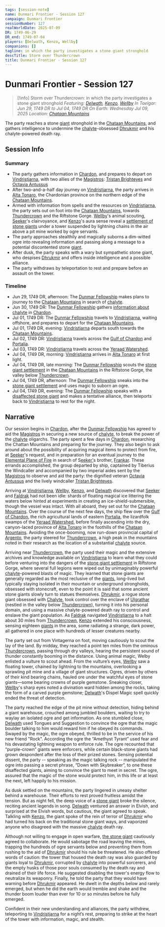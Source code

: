 ```yaml
---
tags: [session-note]
name: Dunmari Frontier - Session 127
campaign: Dunmari Frontier
sessionNumber: 127
realWorldDate: 2025-07-09
DR: 1749-06-29
DR_end: 1749-07-04
players: [Delwath, Kenzo, Wellby]
companions: []
tagline: in which the party investigates a stone giant stronghold
descTitle: Storm over Thundercrown
title: Dunmari Frontier - Session 127
---
```

# Dunmari Frontier - Session 127

>[!info] Storm over Thundercrown: in which the party investigates a stone giant stronghold
> *Featuring: [Delwath](<../../../people/pcs/dunmar-fellowship/delwath.md>), [Kenzo](<../../../people/pcs/dunmar-fellowship/kenzo.md>), [Wellby](<../../../people/pcs/dunmar-fellowship/wellby.md>)*
> *In Taelgar: Jun 29, 1749 DR to Jul 04, 1749 DR*
> *On Earth: Wednesday Jul 09, 2025*
> *Location: [Chataan Mountains](<../../../gazetteer/greater-chardon/chataan-mountains.md>)*

The party reaches a stone [giant](<../../../species/unusual-species/giants.md>) stronghold in the [Chataan Mountains](<../../../gazetteer/greater-chardon/chataan-mountains.md>), and gathers intelligence to undermine the [chalyte](<../../../things/materials/chalyte.md>)-obsessed [Dhrukmir](<../../../people/giants/dhrukmir.md>) and his chalyte-powered death ray.
## Session Info
### Summary
- The party gathers information in [Chardon](<../../../gazetteer/greater-chardon/chardonian-empire/chardon/chardon.md>), and prepares to depart on [Vindristjarna](<../../../things/ships/vindristjarna.md>), with two allies of the [Magistros](<../../../people/chardonians/mitus-verina-auratan.md>): [Tristan Brighteyes](<../../../people/chardonians/tristan-brighteyes.md>) and [Octavia Antussus](<../../../people/chardonians/octavia-antussus.md>)
- After two-and-a-half day journey on [Vindristjarna](<../../../things/ships/vindristjarna.md>), the party arrives in [Alta Tonaro](<../../../gazetteer/greater-chardon/chardonian-empire/alta-tonaro.md>), the Chardonian province on the northern edge of the [Chataan Mountains](<../../../gazetteer/greater-chardon/chataan-mountains.md>). 
- Armed with information from spells and the resources on [Vindristjarna](<../../../things/ships/vindristjarna.md>), the party sets out on foot into the [Chataan Mountains](<../../../gazetteer/greater-chardon/chataan-mountains.md>), towards [Thundercrown](<../../../gazetteer/greater-chardon/thundercrown.md>) and the Riftstone Gorge. [Wellby](<../../../people/pcs/dunmar-fellowship/wellby.md>)'s animal scouting, [Seeker](<../../../people/pcs/dunmar-fellowship/seeker.md>)'s clairvoyance, and [Kenzo](<../../../people/pcs/dunmar-fellowship/kenzo.md>)'s aura sense reveal a [settlement of stone giants](<../../../gazetteer/greater-chardon/ulgrathar.md>) under a tower suspended by lightning chains in the air above a pit mine worked by ogre servants. 
- The party approaches stealthily and magically suborns a dim-witted ogre into revealing information and passing along a message to a potential discontented stone [giant](<../../../species/unusual-species/giants.md>). 
- After dusk, the party speaks with a wary but sympathetic stone giant, who despises [Dhrukmir](<../../../people/giants/dhrukmir.md>) and offers inside intelligence and a possible alliance. 
- The party withdraws by teleportation to rest and prepare before an assault on the tower.
### Timeline
- Jun 29, 1749 DR, afternoon: The [Dunmar Fellowship](<../../../people/pcs/dunmar-fellowship/dunmar-fellowship.md>) makes plans to journey to the [Chataan Mountains](<../../../gazetteer/greater-chardon/chataan-mountains.md>) in search of [chalyte](<../../../things/materials/chalyte.md>). 
- Jun 30, 1749 DR: The [Dunmar Fellowship](<../../../people/pcs/dunmar-fellowship/dunmar-fellowship.md>) gathers [information about chalyte](<../letters-and-notes/reports-on-chalyte-in-alta-tonaro.md>) in [Chardon](<../../../gazetteer/greater-chardon/chardonian-empire/chardon/chardon.md>).
- Jul 01, 1749 DR: The [Dunmar Fellowship](<../../../people/pcs/dunmar-fellowship/dunmar-fellowship.md>) travels to [Vindristjarna](<../../../things/ships/vindristjarna.md>), waiting offshore, and prepares to depart for the [Chataan Mountains](<../../../gazetteer/greater-chardon/chataan-mountains.md>).
- Jul 01, 1749 DR, evening: [Vindristjarna](<../../../things/ships/vindristjarna.md>) departs south towards the [Chataan Mountains](<../../../gazetteer/greater-chardon/chataan-mountains.md>).
- Jul 02, 1749 DR: [Vindristjarna](<../../../things/ships/vindristjarna.md>) travels across the [Gulf of Chardon](<../../../gazetteer/greater-chardon/gulf-of-chardon.md>) and [Portalia](<../../../gazetteer/greater-chardon/chardonian-empire/apporia/portalia.md>). 
- Jul 03, 1749 DR: [Vindristjarna](<../../../things/ships/vindristjarna.md>) travels across the [Yeraad Watershed](<../../../gazetteer/major-rivers/yeraad-watershed/yeraad-watershed.md>). 
- Jul 04, 1749 DR, morning: [Vindristjarna](<../../../things/ships/vindristjarna.md>) arrives in [Alta Tonaro](<../../../gazetteer/greater-chardon/chardonian-empire/alta-tonaro.md>) at first light.
- Jul 04, 1749 DR, late morning: The [Dunmar Fellowship](<../../../people/pcs/dunmar-fellowship/dunmar-fellowship.md>) scouts the [stone giant settlement](<../../../gazetteer/greater-chardon/ulgrathar.md>) in the [Chataan Mountains](<../../../gazetteer/greater-chardon/chataan-mountains.md>) in the Riftstone Gorge, the valley below [Thundercrown](<../../../gazetteer/greater-chardon/thundercrown.md>).
- Jul 04, 1749 DR, afternoon: The [Dunmar Fellowship](<../../../people/pcs/dunmar-fellowship/dunmar-fellowship.md>) sneaks into the [stone giant settlement](<../../../gazetteer/greater-chardon/ulgrathar.md>) and uses magic to suborn an ogre. 
- Jul 04, 1749 DR, evening: The [Dunmar Fellowship](<../../../people/pcs/dunmar-fellowship/dunmar-fellowship.md>) speaks with a [disaffected stone giant](<../../../people/giants/brunnar.md>) and makes a tentative alliance, then teleports back to [Vindristjarna](<../../../things/ships/vindristjarna.md>) to rest for the night. 
## Narrative

Our session begins in [Chardon](<../../../gazetteer/greater-chardon/chardonian-empire/chardon/chardon.md>), after the [Dunmar Fellowship](<../../../people/pcs/dunmar-fellowship/dunmar-fellowship.md>) has agreed to aid the [Magistros](<../../../people/chardonians/mitus-verina-auratan.md>) in securing a new source of [chalyte](<../../../things/materials/chalyte.md>), to break the power of the [chalyte](<../../../things/materials/chalyte.md>) oligarchs. The party spent a few days in [Chardon](<../../../gazetteer/greater-chardon/chardonian-empire/chardon/chardon.md>), researching the Chattan Mountains and preparing for the journey. They also begin to ask around about the possibility of acquiring magical items to protect from fire, at [Seeker](<../../../people/pcs/dunmar-fellowship/seeker.md>)'s request, and in preparation for an eventual journey to the [Elemental Plane of Fire](<../../../cosmology/energy-realms/elemental-plane-of-fire.md>) in search of S[eeker'](<../../../people/pcs/dunmar-fellowship/seeker.md>)s brother, [Frankar](<../../../people/dwarves/frankar.md>). These errands accomplished, the group departed by ship, captained by Tiberius the Windcaller and accompanied by two imperial aides sent by the [Magistros](<../../../people/chardonians/mitus-verina-auratan.md>) to observe and aid the party: the dignified veteran [Octavia Antussus](<../../../people/chardonians/octavia-antussus.md>) and the lively windcaller [Tristan Brighteyes](<../../../people/chardonians/tristan-brighteyes.md>). 

Arriving at [Vindristjarna](<../../../things/ships/vindristjarna.md>), [Wellby](<../../../people/pcs/dunmar-fellowship/wellby.md>), [Kenzo](<../../../people/pcs/dunmar-fellowship/kenzo.md>), and [Delwath](<../../../people/pcs/dunmar-fellowship/delwath.md>) discovered that [Seeker](<../../../people/pcs/dunmar-fellowship/seeker.md>) and [Faldrak](<../../../people/dwarves/faldrak-bronzehammer.md>) had not been idle: shards of floating magical ice littering the waters below hinted at experiments in creating an ice-shield-submersible, though the vessel was intact. With all aboard, they set out for the [Chataan Mountains](<../../../gazetteer/greater-chardon/chataan-mountains.md>). Over the course of the next few days, the ship flew over the [Gulf of Chardon](<../../../gazetteer/greater-chardon/gulf-of-chardon.md>), the rich agricultural lands of eastern [Portalia](<../../../gazetteer/greater-chardon/chardonian-empire/apporia/portalia.md>), the lizardfolk swamps of the [Yeraad Watershed](<../../../gazetteer/major-rivers/yeraad-watershed/yeraad-watershed.md>), before finally ascending into the dry, canyon-laced province of [Alta Tonaro](<../../../gazetteer/greater-chardon/chardonian-empire/alta-tonaro.md>) in the foothills of the [Chataan Mountains](<../../../gazetteer/greater-chardon/chataan-mountains.md>). Avoiding the once-booming, now run-down provincial capital of [Argento](<../../../gazetteer/greater-chardon/chardonian-empire/argento.md>), the party steered for [Thundercrown](<../../../gazetteer/greater-chardon/thundercrown.md>), a high peak in the mountains noted in their research as the location of a substantial [chalyte](<../../../things/materials/chalyte.md>) source. 

Arriving near [Thundercrown](<../../../gazetteer/greater-chardon/thundercrown.md>), the party used their magic and the extensive archives and knowledge available on [Vindristjarna](<../../../things/ships/vindristjarna.md>) to learn what they could before venturing into the dangers of the [stone giant settlement](<../../../gazetteer/greater-chardon/ulgrathar.md>) in Riftstone Gorge, where several full legions were wiped out by unimaginably powerful [chalyte](<../../../things/materials/chalyte.md>)-powered blasts of magic. They learned that stone giants are generally regarded as the most reclusive of the [giants](<../../../species/unusual-species/giants.md>), long-lived but typically staying isolated in their mountain or underground strongholds, obsessed with stonecraft, even to the point it is said that some ancient stone giants slowly turn to statues themselves. [Dhrukmir](<../../../people/giants/dhrukmir.md>), a rogue stone giant obsessed with [Chalyte](<../../../things/materials/chalyte.md>), took control over the enclave of [Ulgrathar](<../../../gazetteer/greater-chardon/ulgrathar.md>) (nestled in the valley below [Thundercrown](<../../../gazetteer/greater-chardon/thundercrown.md>)), turning it into his personal domain, and using a massive chalyte-powered death ray to control and enslave the giant population. As [Faldrak](<../../../people/dwarves/faldrak-bronzehammer.md>) navigated [Vindristjarna](<../../../things/ships/vindristjarna.md>) to a halt about 30 miles from [Thundercrown](<../../../gazetteer/greater-chardon/thundercrown.md>), [Kenzo](<../../../people/pcs/dunmar-fellowship/kenzo.md>) extended his consciousness, sensing eighteen [giants](<../../../species/unusual-species/giants.md>) in the area, some radiating a strange, dark power, all gathered in one place with hundreds of lesser creatures nearby. 

The party set out from Vintagerna on foot, moving cautiously to scout the lay of the land. By midday, they reached a point ten miles from the ominous [Thundercrown](<../../../gazetteer/greater-chardon/thundercrown.md>), passing through dry valleys, hearing the persistent sound of thunder constantly booming in the distance. Using animal magic, Welby enlisted a vulture to scout ahead. From the vulture’s eyes, [Wellby](<../../../people/pcs/dunmar-fellowship/wellby.md>) saw a floating tower, chained by lightning to the mountains, overlooking a sprawling pit mine and a village of giant structures. Ogres, driven by others of their kind bearing chains, hauled ore under the watchful eyes of stone giants—some bearing crowns of purple gemstone. Sneaking closer, [Wellby](<../../../people/pcs/dunmar-fellowship/wellby.md>)'s sharp eyes noted a divination ward hidden among the rocks, taking the form of a carved purple gemstone; [Delwath](<../../../people/pcs/dunmar-fellowship/delwath.md>)'s Dispel Magic spell quickly ended the threat of detection. 

The party reached the edge of the pit mine without detection, hiding behind a giant warehouse, crouched among jumbled boulders, waiting to try to waylay an isolated ogre and get information. As one stumbled close, [Delwath](<../../../people/pcs/dunmar-fellowship/delwath.md>) used Tongues and Suggestion to convince the ogre that the magic boulder talking to him would reward him if he obeyed its commands. Swayed by the magic, the ogre obeyed, thrilled to be in the service of his new friend "Rock". According the ogre the “Amethyst Tyrant” used fear and his devastating lightning weapon to enforce rule. The ogre recounted that “purple-crown” giants were enforcers, while certain black-stone giants had grown despondent after the loss of their prized stones. Sensing potential dissent, the party -- speaking as the magic talking rock -- manipulated the ogre into passing a secret phrase, “Down with Skybreaker”, to one these disaffected giants, aiming to convince the giant to meet in secret. The ogre, assured that the magic of the stone would protect him, in this life or at least the next, left happily to his mission. 

As dusk settled on the mountains, the party lingered in uneasy shelter behind a warehouse. Their efforts to rest proved fruitless amidst the tension. But as night fell, the deep voice of a [stone giant](<../../../people/giants/brunnar.md>) broke the silence, reciting ancient legends in song. [Delwath](<../../../people/pcs/dunmar-fellowship/delwath.md>) ventured an answer in Elvish, and surprised at the Elvish words, but cautious, the giant agreed to speak. Talkling with [Kenzo](<../../../people/pcs/dunmar-fellowship/kenzo.md>), the giant spoke of the rein of terror of [Dhrukmir](<../../../people/giants/dhrukmir.md>) who had turned his back on the traditional stone giant ways, and vaporized anyone who disagreed with the massive [chalyte](<../../../things/materials/chalyte.md>) death ray.

Although not willing to engage in open warfare, [the stone giant](<../../../people/giants/brunnar.md>) cautiously agreed to collaborate. He would sabotage the road leaving the mines, trapping the hundreds of ogre servants below and preventing them from rushing to the aid of [Dhrukmir](<../../../people/giants/dhrukmir.md>) should his rule be threatened. He also offered words of caution: the tower that housed the death ray was also guarded by giants loyal to [Dhrukmir](<../../../people/giants/dhrukmir.md>), corrupted by [chalyte](<../../../things/materials/chalyte.md>) into powerful sorcerers, and the empty husks of those poor souls consumed by the death ray and drained of their life force. He suggested disabling the tower's energy flow to neutralize its weaponry. Finally, he told the party that they would have warning before [Dhrukmir](<../../../people/giants/dhrukmir.md>) appeared. He dwelt in the depths below and rarely emerged, but when he did the earth would tremble and shake and the thunder boom louder than ever for 10 or so minutes before he fully emerged. 

Confident in their new understanding and alliances, the party withdrew, teleporting to [Vindristjarna](<../../../things/ships/vindristjarna.md>) for a night’s rest, preparing to strike at the heart of the tower with information, magic, and stealth.


